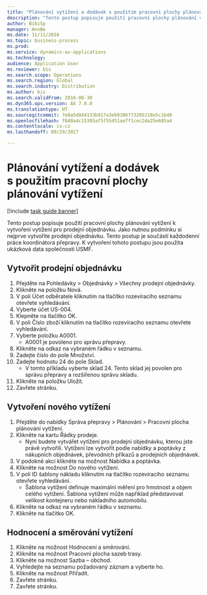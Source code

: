 ```yaml
--- 
title: "Plánování vytížení a dodávek s použitím pracovní plochy plánování vytížení"
description: "Tento postup popisuje použití pracovní plochy plánování vytížení k vytvoření vytížení pro prodejní objednávku."
author: BibiSp
manager: AnnBe
ms.date: 11/11/2016
ms.topic: business-process
ms.prod: 
ms.service: dynamics-ax-applications
ms.technology: 
audience: Application User
ms.reviewer: bis
ms.search.scope: Operations
ms.search.region: Global
ms.search.industry: Distribution
ms.author: bis
ms.search.validFrom: 2016-06-30
ms.dyn365.ops.version: AX 7.0.0
ms.translationtype: HT
ms.sourcegitcommit: 7e0a5d044133b917a3eb9386773205218e5c1b40
ms.openlocfilehash: f840a4c15305af5f55451ae7f1cec2da25e685a4
ms.contentlocale: cs-cz
ms.lasthandoff: 09/29/2017

---
```

# <a name="plan-loads-and-shipments-using-the-load-planning-workbench"></a>Plánování vytížení a dodávek s použitím pracovní plochy plánování vytížení

[!include [task guide banner](../../includes/task-guide-banner.md)]

Tento postup popisuje použití pracovní plochy plánování vytížení k vytvoření vytížení pro prodejní objednávku. Jako nutnou podmínku si nejprve vytvoříte prodejní objednávku. Tento postup je součástí každodenní práce koordinátora přepravy. K vytvoření tohoto postupu jsou použita ukázková data společnosti USMF.


## <a name="create-a-sales-order"></a>Vytvořit prodejní objednávku
1. Přejděte na Pohledávky > Objednávky > Všechny prodejní objednávky.
2. Klikněte na položku Nová.
3. V poli Účet odběratele kliknutím na tlačítko rozevíracího seznamu otevřete vyhledávání.
4. Vyberte účet US-004.
5. Klepněte na tlačítko OK.
6. V poli Číslo zboží kliknutím na tlačítko rozevíracího seznamu otevřete vyhledávání.
7. Vyberte položku A0001.
    * A0001 je povoleno pro správu přepravy.  
8. Klikněte na odkaz na vybraném řádku v seznamu.
9. Zadejte číslo do pole Množství.
10. Zadejte hodnotu 24 do pole Sklad.
    * V tomto příkladu vyberte sklad 24. Tento sklad jej povolen pro správu přepravy a rozšířenou správu skladu.  
11. Klikněte na položku Uložit.
12. Zavřete stránku.

## <a name="create-a-new-load"></a>Vytvoření nového vytížení
1. Přejděte do nabídky Správa přepravy > Plánování > Pracovní plocha plánování vytížení.
2. Klikněte na kartu Řádky prodeje.
    * Nyní budete vytvářet vytížení pro prodejní objednávku, kterou jste právě vytvořili. Vytížení lze vytvořit podle nabídky a poptávky z nákupních objednávek, převodních příkazů a prodejních objednávek.  
3. V podokně akcí klikněte na možnost Nabídka a poptávka.
4. Klikněte na možnost Do nového vytížení.
5. V poli ID šablony nákladu kliknutím na tlačítko rozevíracího seznamu otevřete vyhledávání.
    * Šablona vytížení definuje maximální měření pro hmotnost a objem celého vytížení. Šablona vytížení může například představovat velikost kontejneru nebo nákladního automobilu.  
6. Klikněte na odkaz na vybraném řádku v seznamu.
7. Klikněte na tlačítko OK.

## <a name="rate-and-route-the-load"></a>Hodnocení a směrování vytížení
1. Klikněte na možnost Hodnocení a směrování.
2. Klikněte na možnost Pracovní plocha sazeb trasy.
3. Klikněte na možnost Sazba – obchod.
4. Vyhledejte na seznamu požadovaný záznam a vyberte ho.
5. Klikněte na možnost Přiřadit.
6. Zavřete stránku.
7. Zavřete stránku.


